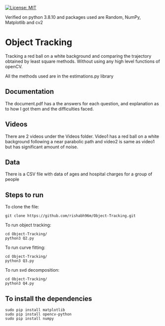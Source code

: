 [![License: MIT](https://img.shields.io/badge/License-MIT-blue.svg)](https://opensource.org/licenses/MIT)

Verified on python 3.8.10 and packages used are Random, NumPy, Matplotlib and cv2

# Object Tracking
Tracking a red ball on a white background and comparing the trajectory obtained by least square methods. Without using any high level functions of openCV.

All the methods used are in the estimations.py library

## Documentation
The document.pdf has a the answers for each question, and explanation as to how I got them and the difficulties faced.

## Videos
There are 2 videos under the Videos folder. Video1 has a red ball on a white background following a near parabolic path and video2 is same as video1 but has significant amount of noise.

## Data
There is a CSV file with data of ages and hospital charges for a group of people

## Steps to run
To clone the file:
```
git clone https://github.com/rishabh96m/Object-Tracking.git
```
To run object tracking:
```
cd Object-Tracking/
python3 Q2.py
```

To run curve fitting:
```
cd Object-Tracking/
python3 Q3.py
```

To run svd decomposition:
```
cd Object-Tracking/
python3 Q4.py
```

## To install the dependencies
```
sudo pip install matplotlib
sudo pip install opencv-python
sudo pip install numpy
```
